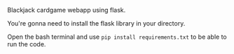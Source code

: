 Blackjack cardgame webapp using flask.

You're gonna need to install the flask library in your directory.

Open the bash terminal and use ```pip install requirements.txt``` to be able to run the code. 
